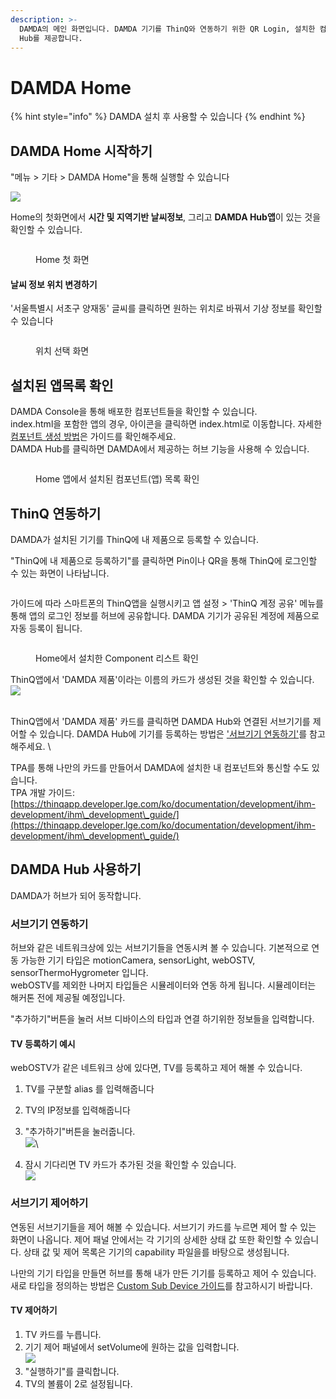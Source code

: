 ```yaml
---
description: >-
  DAMDA의 메인 화면입니다. DAMDA 기기를 ThinQ와 연동하기 위한 QR Login, 설치한 컴포넌트 목록, 그리고 DAMDA
  Hub를 제공합니다.
---
```


# DAMDA Home

{% hint style="info" %}
DAMDA 설치 후 사용할 수 있습니다
{% endhint %}

## DAMDA Home 시작하기

"메뉴 > 기타 > DAMDA Home"을 통해 실행할 수 있습니다

![](<../../.gitbook/assets/image (18).png>)

Home의 첫화면에서 **시간 및 지역기반 날씨정보**, 그리고 **DAMDA Hub앱**이 있는 것을 확인할 수 있습니다.

<figure><img src="../../.gitbook/assets/image (10).png" alt=""><figcaption><p>Home 첫 화면</p></figcaption></figure>

#### 날씨 정보 위치 변경하기&#x20;

'서울특별시 서초구 양재동' 글씨를 클릭하면 원하는 위치로 바꿔서 기상 정보를 확인할 수 있습니다

<figure><img src="../../.gitbook/assets/image (2) (3).png" alt=""><figcaption><p>위치 선택 화면</p></figcaption></figure>

## 설치된 앱목록 확인

DAMDA Console을 통해 배포한 컴포넌트들을 확인할 수 있습니다.\
index.html을 포함한 앱의 경우, 아이콘을 클릭하면 index.html로 이동합니다. 자세한 [컴포넌트 생성 방법](../damda-cloud/undefined-1/undefined.md#undefined)은 가이드를 확인해주세요. \
DAMDA Hub를 클릭하면 DAMDA에서 제공하는 허브 기능을 사용해  수 있습니다.

<figure><img src="../../.gitbook/assets/image (2) (8).png" alt=""><figcaption><p>Home 앱에서 설치된 컴포넌트(앱) 목록 확인</p></figcaption></figure>

## ThinQ 연동하기

DAMDA가 설치된 기기를 ThinQ에 내 제품으로 등록할 수 있습니다.

"ThinQ에 내 제품으로 등록하기"를 클릭하면 Pin이나 QR을 통해 ThinQ에 로그인할 수 있는 화면이 나타납니다.&#x20;

<figure><img src="../../.gitbook/assets/image (38).png" alt=""><figcaption></figcaption></figure>

가이드에 따라 스마트폰의 ThinQ앱을 실행시키고 앱 설정 > 'ThinQ 계정 공유' 메뉴를 통해 앱의 로그인 정보를 허브에 공유합니다. DAMDA 기기가 공유된 계정에 제품으로 자동 등록이 됩니다.&#x20;

<figure><img src="../../.gitbook/assets/image (2) (1).png" alt=""><figcaption><p>Home에서 설치한 Component 리스트 확인</p></figcaption></figure>

ThinQ앱에서 'DAMDA 제품'이라는 이름의 카드가 생성된 것을 확인할 수 있습니다. \
![](<../../.gitbook/assets/image (39).png>)

\
ThinQ앱에서 'DAMDA 제품' 카드를 클릭하면 DAMDA Hub와 연결된 서브기기를 제어할 수 있습니다. DAMDA Hub에 기기를 등록하는 방법은 ['서브기기 연동하기'](damda-home.md#undefined-1)를 참고해주세요. \


TPA를 통해 나만의 카드를 만들어서 DAMDA에 설치한 내 컴포넌트와 통신할 수도 있습니다.\
TPA 개발 가이드: [https://thinqapp.developer.lge.com/ko/documentation/development/ihm-development/ihm\_development\_guide/](https://thinqapp.developer.lge.com/ko/documentation/development/ihm-development/ihm\_development\_guide/)

## DAMDA Hub 사용하기

DAMDA가 허브가 되어 동작합니다.&#x20;

### 서브기기 연동하기

허브와 같은 네트워크상에 있는 서브기기들을 연동시켜 볼 수 있습니다. 기본적으로 연동 가능한 기기 타입은 motionCamera, sensorLight, webOSTV, sensorThermoHygrometer 입니다.\
webOSTV를 제외한 나머지 타입들은 시뮬레이터와 연동 하게 됩니다. 시뮬레이터는 해커톤 전에 제공될 예정입니다.&#x20;

"추가하기"버튼을 눌러 서브 디바이스의 타입과 연결 하기위한 정보들을 입력합니다.

#### TV 등록하기 예시&#x20;

webOSTV가 같은 네트워크 상에 있다면, TV를 등록하고 제어 해볼 수 있습니다.&#x20;

1. TV를 구분할 alias 를 입력해줍니다
2. TV의 IP정보를 입력해줍니다
3. "추가하기"버튼을 눌러줍니다.\
   ![](<../../.gitbook/assets/image (21) (1).png>)\

4. 잠시 기다리면 TV 카드가 추가된 것을 확인할 수 있습니다.\
   ![](<../../.gitbook/assets/image (12).png>)

### 서브기기 제어하기

연동된 서브기기들을 제어 해볼 수 있습니다. 서브기기 카드를 누르면 제어 할 수 있는 화면이 나옵니다. 제어 패널 안에서는 각 기기의 상세한 상태 값 또한 확인할 수 있습니다. 상태 값 및 제어 목록은 기기의 capability 파일을를 바탕으로 생성됩니다.

나만의 기기 타입을 만들면 허브를 통해 내가 만든 기기를 등록하고 제어  수 있습니다. \
새로 타입을 정의하는 방법은 [Custom Sub Device 가이드](custom-sub-device/)를 참고하시기 바랍니다.

#### TV 제어하기

1. TV 카드를 누릅니다.&#x20;
2. 기기 제어 패널에서 setVolume에 원하는 값을 입력합니다. \
   ![](<../../.gitbook/assets/image (2) (1) (3).png>)
3. "실행하기"를 클릭합니다.&#x20;
4. TV의 볼륨이 2로 설정됩니다.&#x20;
